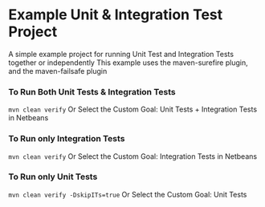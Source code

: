 # Example Unit & Integration Test Project

A simple example project for running Unit Test and Integration Tests together or independently 
This example uses the maven-surefire plugin, and the maven-failsafe plugin

### To Run Both Unit Tests & Integration Tests

`mvn clean verify` Or Select the Custom Goal: Unit Tests + Integration Tests in Netbeans 

### To Run only Integration Tests

`mvn clean verify` Or Select the Custom Goal: Integration Tests in Netbeans

### To Run only Unit Tests

`mvn clean verify -DskipITs=true` Or Select the Custom Goal: Unit Tests
